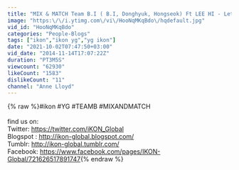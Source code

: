 ```yaml
---
title: "MIX & MATCH Team B.I ( B.I, Donghyuk, Hongseok) Ft LEE HI - Let It Go"
image: "https:\/\/i.ytimg.com\/vi\/HooNqMKqBdo\/hqdefault.jpg"
vid_id: "HooNqMKqBdo"
categories: "People-Blogs"
tags: ["ikon","ikon yg","yg ikon"]
date: "2021-10-02T07:47:50+03:00"
vid_date: "2014-11-14T17:07:22Z"
duration: "PT3M5S"
viewcount: "62930"
likeCount: "1583"
dislikeCount: "11"
channel: "Anne Lloyd"
---
```

{% raw %}#ikon #YG #TEAMB #MIXANDMATCH<br /><br />find us on:<br />Twitter: <a rel="nofollow" target="blank" href="https://twitter.com/iKON_Global">https://twitter.com/iKON_Global</a><br />Blogspot : <a rel="nofollow" target="blank" href="http://ikon-global.blogspot.com/">http://ikon-global.blogspot.com/</a><br />Tumblr: <a rel="nofollow" target="blank" href="http://ikon-global.tumblr.com/">http://ikon-global.tumblr.com/</a><br />Facebook: <a rel="nofollow" target="blank" href="https://www.facebook.com/pages/IKON-Global/721626517891747">https://www.facebook.com/pages/IKON-Global/721626517891747</a>{% endraw %}
